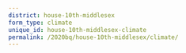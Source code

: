 ```yaml
---
district: house-10th-middlesex
form_type: climate
unique_id: house-10th-middlesex-climate
permalink: /2020bq/house-10th-middlesex/climate/
---
```

